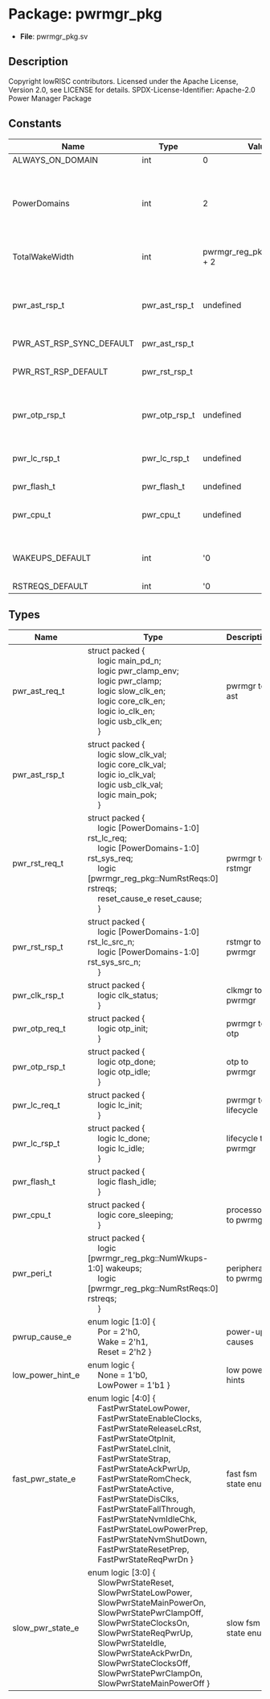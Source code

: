 # Package: pwrmgr_pkg

- **File**: pwrmgr_pkg.sv
## Description

Copyright lowRISC contributors.
 Licensed under the Apache License, Version 2.0, see LICENSE for details.
 SPDX-License-Identifier: Apache-2.0
 Power Manager Package
 

## Constants

| Name                     | Type          | Value                        | Description                                                 |
| ------------------------ | ------------- | ---------------------------- | ----------------------------------------------------------- |
| ALWAYS_ON_DOMAIN         | int           | 0                            |                                                             |
| PowerDomains             | int           | 2                            | this needs to be a topgen populated number, or from topcfg? |
| TotalWakeWidth           | int           | pwrmgr_reg_pkg::NumWkups + 2 | Abort and fall through are added                            |
| pwr_ast_rsp_t            | pwr_ast_rsp_t | undefined                    | default value of pwr_ast_rsp (for dangling ports)           |
| PWR_AST_RSP_SYNC_DEFAULT | pwr_ast_rsp_t |                              |                                                             |
| PWR_RST_RSP_DEFAULT      | pwr_rst_rsp_t |                              | default value (for dangling ports)                          |
| pwr_otp_rsp_t            | pwr_otp_rsp_t | undefined                    | default value (for dangling ports)                          |
| pwr_lc_rsp_t             | pwr_lc_rsp_t  | undefined                    | default value (for dangling ports)                          |
| pwr_flash_t              | pwr_flash_t   | undefined                    |                                                             |
| pwr_cpu_t                | pwr_cpu_t     | undefined                    | default value (for dangling ports)                          |
| WAKEUPS_DEFAULT          | int           | '0                           | default value (for dangling ports)                          |
| RSTREQS_DEFAULT          | int           | '0                           |                                                             |
## Types

| Name             | Type                                                                                                                                                                                                                                                                                                                                                                                                                                                                                                                                                                                                                                                                                                                                                                                                                                                                                                                                                                                                                                                              | Description            |
| ---------------- | ----------------------------------------------------------------------------------------------------------------------------------------------------------------------------------------------------------------------------------------------------------------------------------------------------------------------------------------------------------------------------------------------------------------------------------------------------------------------------------------------------------------------------------------------------------------------------------------------------------------------------------------------------------------------------------------------------------------------------------------------------------------------------------------------------------------------------------------------------------------------------------------------------------------------------------------------------------------------------------------------------------------------------------------------------------------- | ---------------------- |
| pwr_ast_req_t    | struct packed {<br><span style="padding-left:20px">     logic main_pd_n;<br><span style="padding-left:20px">     logic pwr_clamp_env;<br><span style="padding-left:20px">     logic pwr_clamp;<br><span style="padding-left:20px">     logic slow_clk_en;<br><span style="padding-left:20px">     logic core_clk_en;<br><span style="padding-left:20px">     logic io_clk_en;<br><span style="padding-left:20px">     logic usb_clk_en;<br><span style="padding-left:20px">   }                                                                                                                                                                                                                                                                                                                                                                                                                                                                                                                                                                                   | pwrmgr to ast          |
| pwr_ast_rsp_t    | struct packed {<br><span style="padding-left:20px">     logic slow_clk_val;<br><span style="padding-left:20px">     logic core_clk_val;<br><span style="padding-left:20px">     logic io_clk_val;<br><span style="padding-left:20px">     logic usb_clk_val;<br><span style="padding-left:20px">     logic main_pok;<br><span style="padding-left:20px">   }                                                                                                                                                                                                                                                                                                                                                                                                                                                                                                                                                                                                                                                                                                      |                        |
| pwr_rst_req_t    | struct packed {<br><span style="padding-left:20px">     logic [PowerDomains-1:0] rst_lc_req;<br><span style="padding-left:20px">     logic [PowerDomains-1:0] rst_sys_req;<br><span style="padding-left:20px">     logic [pwrmgr_reg_pkg::NumRstReqs:0] rstreqs;<br><span style="padding-left:20px">     reset_cause_e reset_cause;<br><span style="padding-left:20px">   }                                                                                                                                                                                                                                                                                                                                                                                                                                                                                                                                                                                                                                                                                       | pwrmgr to rstmgr       |
| pwr_rst_rsp_t    | struct packed {<br><span style="padding-left:20px">     logic [PowerDomains-1:0] rst_lc_src_n;<br><span style="padding-left:20px">     logic [PowerDomains-1:0] rst_sys_src_n;<br><span style="padding-left:20px">   }                                                                                                                                                                                                                                                                                                                                                                                                                                                                                                                                                                                                                                                                                                                                                                                                                                            | rstmgr to pwrmgr       |
| pwr_clk_rsp_t    | struct packed {<br><span style="padding-left:20px">     logic clk_status;<br><span style="padding-left:20px">   }                                                                                                                                                                                                                                                                                                                                                                                                                                                                                                                                                                                                                                                                                                                                                                                                                                                                                                                                                 | clkmgr to pwrmgr       |
| pwr_otp_req_t    | struct packed {<br><span style="padding-left:20px">     logic otp_init;<br><span style="padding-left:20px">   }                                                                                                                                                                                                                                                                                                                                                                                                                                                                                                                                                                                                                                                                                                                                                                                                                                                                                                                                                   | pwrmgr to otp          |
| pwr_otp_rsp_t    | struct packed {<br><span style="padding-left:20px">     logic otp_done;<br><span style="padding-left:20px">     logic otp_idle;<br><span style="padding-left:20px">   }                                                                                                                                                                                                                                                                                                                                                                                                                                                                                                                                                                                                                                                                                                                                                                                                                                                                                           | otp to pwrmgr          |
| pwr_lc_req_t     | struct packed {<br><span style="padding-left:20px">     logic lc_init;<br><span style="padding-left:20px">   }                                                                                                                                                                                                                                                                                                                                                                                                                                                                                                                                                                                                                                                                                                                                                                                                                                                                                                                                                    | pwrmgr to lifecycle    |
| pwr_lc_rsp_t     | struct packed {<br><span style="padding-left:20px">     logic lc_done;<br><span style="padding-left:20px">     logic lc_idle;<br><span style="padding-left:20px">   }                                                                                                                                                                                                                                                                                                                                                                                                                                                                                                                                                                                                                                                                                                                                                                                                                                                                                             | lifecycle to pwrmgr    |
| pwr_flash_t      | struct packed {<br><span style="padding-left:20px">     logic flash_idle;<br><span style="padding-left:20px">   }                                                                                                                                                                                                                                                                                                                                                                                                                                                                                                                                                                                                                                                                                                                                                                                                                                                                                                                                                 |                        |
| pwr_cpu_t        | struct packed {<br><span style="padding-left:20px">     logic core_sleeping;<br><span style="padding-left:20px">   }                                                                                                                                                                                                                                                                                                                                                                                                                                                                                                                                                                                                                                                                                                                                                                                                                                                                                                                                              | processor to pwrmgr    |
| pwr_peri_t       | struct packed {<br><span style="padding-left:20px">     logic [pwrmgr_reg_pkg::NumWkups-1:0] wakeups;<br><span style="padding-left:20px">          logic [pwrmgr_reg_pkg::NumRstReqs:0] rstreqs;<br><span style="padding-left:20px">   }                                                                                                                                                                                                                                                                                                                                                                                                                                                                                                                                                                                                                                                                                                                                                                                                                          | peripherals to pwrmgr  |
| pwrup_cause_e    | enum logic [1:0] {<br><span style="padding-left:20px">     Por   = 2'h0,<br><span style="padding-left:20px">     Wake  = 2'h1,<br><span style="padding-left:20px">     Reset = 2'h2   }                                                                                                                                                                                                                                                                                                                                                                                                                                                                                                                                                                                                                                                                                                                                                                                                                                                                           | power-up causes        |
| low_power_hint_e | enum logic {<br><span style="padding-left:20px">     None     = 1'b0,<br><span style="padding-left:20px">     LowPower = 1'b1   }                                                                                                                                                                                                                                                                                                                                                                                                                                                                                                                                                                                                                                                                                                                                                                                                                                                                                                                                 | low power hints        |
| fast_pwr_state_e | enum logic [4:0] {<br><span style="padding-left:20px">     FastPwrStateLowPower,<br><span style="padding-left:20px">     FastPwrStateEnableClocks,<br><span style="padding-left:20px">     FastPwrStateReleaseLcRst,<br><span style="padding-left:20px">     FastPwrStateOtpInit,<br><span style="padding-left:20px">     FastPwrStateLcInit,<br><span style="padding-left:20px">     FastPwrStateStrap,<br><span style="padding-left:20px">     FastPwrStateAckPwrUp,<br><span style="padding-left:20px">     FastPwrStateRomCheck,<br><span style="padding-left:20px">     FastPwrStateActive,<br><span style="padding-left:20px">     FastPwrStateDisClks,<br><span style="padding-left:20px">     FastPwrStateFallThrough,<br><span style="padding-left:20px">     FastPwrStateNvmIdleChk,<br><span style="padding-left:20px">     FastPwrStateLowPowerPrep,<br><span style="padding-left:20px">     FastPwrStateNvmShutDown,<br><span style="padding-left:20px">     FastPwrStateResetPrep,<br><span style="padding-left:20px">     FastPwrStateReqPwrDn   } | fast fsm state enum    |
| slow_pwr_state_e | enum logic [3:0] {<br><span style="padding-left:20px">     SlowPwrStateReset,<br><span style="padding-left:20px">     SlowPwrStateLowPower,<br><span style="padding-left:20px">     SlowPwrStateMainPowerOn,<br><span style="padding-left:20px">     SlowPwrStatePwrClampOff,<br><span style="padding-left:20px">     SlowPwrStateClocksOn,<br><span style="padding-left:20px">     SlowPwrStateReqPwrUp,<br><span style="padding-left:20px">     SlowPwrStateIdle,<br><span style="padding-left:20px">     SlowPwrStateAckPwrDn,<br><span style="padding-left:20px">     SlowPwrStateClocksOff,<br><span style="padding-left:20px">     SlowPwrStatePwrClampOn,<br><span style="padding-left:20px">     SlowPwrStateMainPowerOff   }                                                                                                                                                                                                                                                                                                                             | slow fsm state enum    |
